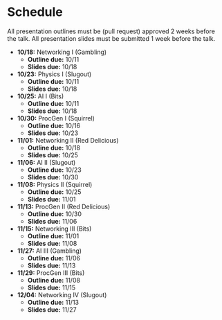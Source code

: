 # Schedule

All presentation outlines must be (pull request) approved 2 weeks before the talk.
All presentation slides must be submitted 1 week before the talk.

* **10/18:** Networking I (Gambling)
	* **Outline due:** 10/11
	* **Slides due:** 10/18
* **10/23:** Physics I (Slugout)
	* **Outline due:** 10/11
	* **Slides due:** 10/18
* **10/25:** AI I (Bits)
	* **Outline due:** 10/11
	* **Slides due:** 10/18
* **10/30:** ProcGen I (Squirrel)
	* **Outline due:** 10/16
	* **Slides due:** 10/23
* **11/01:** Networking II (Red Delicious)
	* **Outline due:** 10/18
	* **Slides due:** 10/25
* **11/06:** AI II (Slugout)
	* **Outline due:** 10/23
	* **Slides due:** 10/30
* **11/08:** Physics II (Squirrel)
	* **Outline due:** 10/25
	* **Slides due:** 11/01
* **11/13:** ProcGen II (Red Delicious)
	* **Outline due:** 10/30
	* **Slides due:** 11/06
* **11/15:** Networking III (Bits)
	* **Outline due:** 11/01
	* **Slides due:** 11/08
* **11/27:** AI III (Gambling)
	* **Outline due:** 11/06
	* **Slides due:** 11/13
* **11/29:** ProcGen III (Bits)
	* **Outline due:** 11/08
	* **Slides due:** 11/15
* **12/04:** Networking IV (Slugout)
	* **Outline due:** 11/13
	* **Slides due:** 11/27
